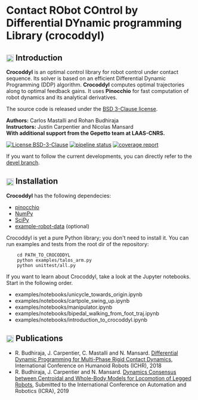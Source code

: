 Contact RObot COntrol by Differential DYnamic programming Library (crocoddyl)
===============================================

## <img align="center" height="20" src="https://i.imgur.com/vAYeCzC.png"/> Introduction

**Crocoddyl** is an optimal control library for robot control under contact sequence. Its solver is based on an efficient Differential Dynamic Programming (DDP) algorithm. **Crocoddyl** computes optimal trajectories along to optimal feedback gains. It uses **Pinocchio** for fast computation of robot dynamics and its analytical derivatives.

The source code is released under the [BSD 3-Clause license](LICENSE).

**Authors:** Carlos Mastalli and Rohan Budhiraja <br />
**Instructors:** Justin Carpentier and Nicolas Mansard <br />
**With additional support from the Gepetto team at LAAS-CNRS.**

[![License BSD-3-Clause](https://img.shields.io/badge/license-BSD--3--Clause-blue.svg?style=flat)](https://tldrlegal.com/license/bsd-3-clause-license-%28revised%29#fulltext)
[![pipeline status](https://gepgitlab.laas.fr/loco-3d/cddp/badges/master/pipeline.svg)](https://gepgitlab.laas.fr/loco-3d/cddp/commits/master)
[![coverage report](https://gepgitlab.laas.fr/loco-3d/cddp/badges/master/coverage.svg)](https://gepgitlab.laas.fr/loco-3d/cddp/commits/master)

If you want to follow the current developments, you can directly refer to the [devel branch](https://gepgitlab.laas.fr/loco-3d/cddp/tree/devel).


## <img align="center" height="20" src="https://i.imgur.com/x1morBF.png"/> Installation
**Crocoddyl** has the following dependecies:

* [pinocchio](https://github.com/stack-of-tasks/pinocchio)
* [NumPy](http://www.numpy.org/)
* [SciPy](https://www.scipy.org/)
* [example-robot-data](https://gepgitlab.laas.fr/gepetto/example-robot-data) (optional)

Crocoddyl is yet a pure Python library; you don't need to install it. You can run examples and tests from the root dir of the repository:

		cd PATH_TO_CROCODDYL
		python examples/talos_arm.py
		python unittest/all.py

If you want to learn about Crocoddyl, take a look at the Jupyter notebooks. Start in the following order.
- examples/notebooks/unicycle_towards_origin.ipynb
- examples/notebooks/cartpole_swing_up.ipynb
- examples/notebooks/manipulator.ipynb
- examples/notebooks/bipedal_walking_from_foot_traj.ipynb
- examples/notebooks/introduction_to_crocoddyl.ipynb

## <img align="center" height="20" src="http://www.pvhc.net/img205/oohmbjfzlxapxqbpkawx.png"/> Publications
- R. Budhiraja, J. Carpentier, C. Mastalli and N. Mansard. [Differential Dynamic Programming for Multi-Phase Rigid Contact Dynamics](https://hal.archives-ouvertes.fr/hal-01851596/document), International Conference on Humanoid Robots (ICHR), 2018
- R. Budhiraja, J. Carpentier and N. Mansard. [Dynamics Consensus between Centroidal and Whole-Body Models for Locomotion of Legged Robots](https://hal.laas.fr/hal-01875031/document), Submitted to the International Conference on Automation and Robotics (ICRA), 2019
